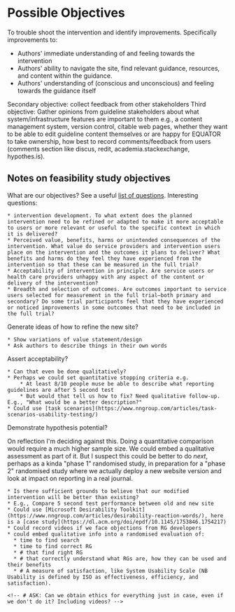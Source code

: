# Possible Objectives

To trouble shoot the intervention and identify improvements. Specifically improvements to:

* Authors' immediate understanding of and feeling towards the intervention
* Authors' ability to navigate the site, find relevant guidance, resources, and content within the guidance.
* Authors' understanding of (conscious and unconscious) and feeling towards the guidance itself

Secondary objective: collect feedback from other stakeholders
Third objective: Gather opinions from guideline stakeholders about what system/infrastructure features are important to them e.g., a content management system, version control, citable web pages, whether they want to be able to edit guideline content themselves or are happy for EQUATOR to take ownership, how best to record comments/feedback from users (comments section like discus, redit, academia.stackexchange, hypothes.is).

## Notes on feasibility study objectives

What are our objectives?
See a useful [list of questions](https://pilotfeasibilitystudies.biomedcentral.com/articles/10.1186/s40814-015-0026-y/tables/2). Interesting questions:
  
    * intervention development. To what extent does the planned intervention need to be refined or adapted to make it more acceptable to users or more relevant or useful to the specific context in which it is delivered?
    * Perceived value, benefits, harms or unintended consequences of the intervention. What value do service providers and intervention users place on the intervention and the outcomes it plans to deliver? What benefits and harms do they feel they have experienced from the intervention so that these can be measured in the full trial?
    * Acceptability of intervention in principle. Are service users or health care providers unhappy with any aspect of the content or delivery of the intervention?
    * Breadth and selection of outcomes. Are outcomes important to service users selected for measurement in the full trial—both primary and secondary? Do some trial participants feel that they have experienced or noticed improvements in some outcomes that need to be included in the full trial?

Generate ideas of how to refine the new site?

    * Show variations of value statement/design
    * Ask authors to describe things in their own words

Assert acceptability?

    * Can that even be done qualitatively?
    * Perhaps we could set quantitative stopping criteria e.g.
        * At least 8/10 people muse be able to describe what reporting guidelines are after 5 second test
        * But would that tell us how to fix? Need qualitative follow-up. E.g., "What would be a better description?"
    * Could use [task scenarios](https://www.nngroup.com/articles/task-scenarios-usability-testing/)

Demonstrate hypothesis potential?

On reflection I'm deciding against this. Doing a quantitative comparison would require a much higher sample size. We could embed a qualitative assessment as part of it. But I suspect this could be better to do _next_, perhaps as a kinda "phase 1" randomised study, in preparation for a "phase 2" randomised study where we actually deploy a new website version and look at impact on reporting in a real journal.

    * Is there sufficient grounds to believe that our modified intervention will be better than existing?
    * E.g., Compare 5 second test performance between old and new site
    * Could use [Microsoft Desirability Toolkit](https://www.nngroup.com/articles/desirability-reaction-words/), here is a [case study](https://dl.acm.org/doi/epdf/10.1145/1753846.1754217)
    * Could record videos if we face objections from RG developers
    * could embed qualitative info into a randomised evaluation of:
      * time to find search
      * time to find correct RG
      * # that find right RG
      * # that correctly understand what RGs are, how they can be used and their benefits
      * # A measure of satisfaction, like System Usability Scale (NB Usability is defined by ISO as effectiveness, efficiency, and satisfaction).

    <!-- # ASK: Can we obtain ethics for everything just in case, even if we don't do it? Including videos? -->
